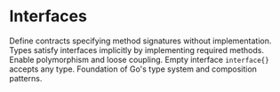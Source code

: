 # Interfaces

Define contracts specifying method signatures without implementation. Types satisfy interfaces implicitly by implementing required methods. Enable polymorphism and loose coupling. Empty interface `interface{}` accepts any type. Foundation of Go's type system and composition patterns.